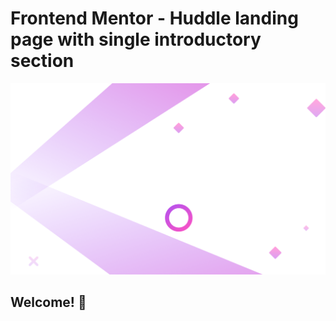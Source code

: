 # Frontend Mentor - Huddle landing page with single introductory section

![Design preview for the Huddle landing page with single introductory section](./images/bg-desktop.svg)

## Welcome! 👋
